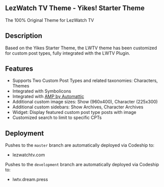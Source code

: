 ## LezWatch TV Theme - Yikes! Starter Theme

The 100% Original Theme for LezWatch TV

## Description

Based on the Yikes Starter Theme, the LWTV theme has been customized for custom post types, fully integrated with the LWTV Plugin.

## Features

* Supports Two Custom Post Types and related taxonomies: Characters, Themes
* Integrated with Symbolicons
* Integrated with [AMP by Automattic](https://wordpress.org/plugins/amp/)
* Additional custom image sizes: Show (960x400), Character (225x300)
* Additional custom sidebars: Show Archives, Character Archives
* Widget: Display featured custom post type posts with image
* Customized search to limit to specific CPTs

## Deployment

Pushes to the `master` branch are automatically deployed via Codeship to:

* lezwatchtv.com

Pushes to the `development` branch are automatically deployed via Codeship to:

* lwtv.dream.press
